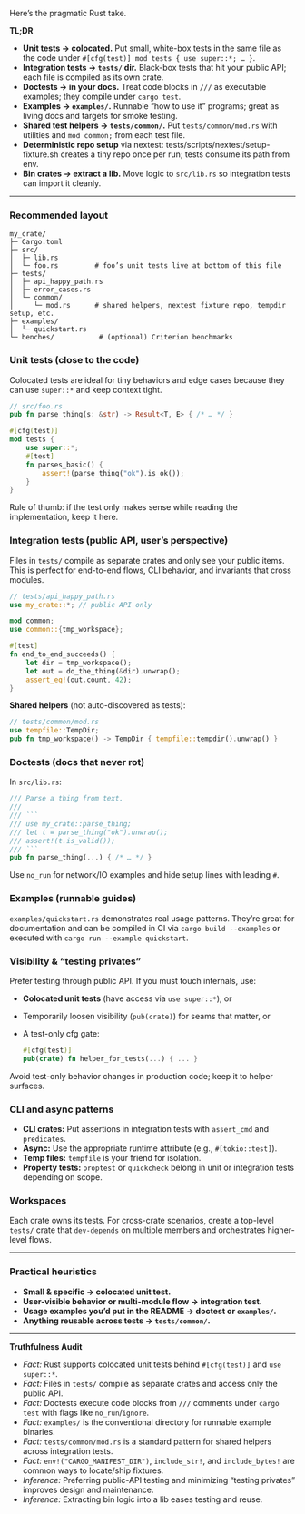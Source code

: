 Here’s the pragmatic Rust take.

**TL;DR**

- **Unit tests → colocated.** Put small, white-box tests in the same file as the code under `#[cfg(test)] mod tests { use super::*; … }`.
- **Integration tests → `tests/` dir.** Black-box tests that hit your public API; each file is compiled as its own crate.
- **Doctests → in your docs.** Treat code blocks in `///` as executable examples; they compile under `cargo test`.
- **Examples → `examples/`.** Runnable “how to use it” programs; great as living docs and targets for smoke testing.
- **Shared test helpers → `tests/common/`.** Put `tests/common/mod.rs` with utilities and `mod common;` from each test file.
- **Deterministic repo setup** via nextest: tests/scripts/nextest/setup-fixture.sh creates a tiny repo once per run; tests consume its path from env.
- **Bin crates → extract a lib.** Move logic to `src/lib.rs` so integration tests can import it cleanly.

---

### Recommended layout

```
my_crate/
├─ Cargo.toml
├─ src/
│  ├─ lib.rs
│  └─ foo.rs         # foo’s unit tests live at bottom of this file
├─ tests/
│  ├─ api_happy_path.rs
│  ├─ error_cases.rs
│  └─ common/
│     └─ mod.rs      # shared helpers, nextest fixture repo, tempdir setup, etc.
├─ examples/
│  └─ quickstart.rs
└─ benches/           # (optional) Criterion benchmarks
```

### Unit tests (close to the code)

Colocated tests are ideal for tiny behaviors and edge cases because they can use `super::*` and keep context tight.

```rust
// src/foo.rs
pub fn parse_thing(s: &str) -> Result<T, E> { /* … */ }

#[cfg(test)]
mod tests {
    use super::*;
    #[test]
    fn parses_basic() {
        assert!(parse_thing("ok").is_ok());
    }
}
```

Rule of thumb: if the test only makes sense while reading the implementation, keep it here.

### Integration tests (public API, user’s perspective)

Files in `tests/` compile as separate crates and only see your public items. This is perfect for end-to-end flows, CLI behavior, and invariants that cross modules.

```rust
// tests/api_happy_path.rs
use my_crate::*; // public API only

mod common;
use common::{tmp_workspace};

#[test]
fn end_to_end_succeeds() {
    let dir = tmp_workspace();
    let out = do_the_thing(&dir).unwrap();
    assert_eq!(out.count, 42);
}
```

**Shared helpers** (not auto-discovered as tests):

```rust
// tests/common/mod.rs
use tempfile::TempDir;
pub fn tmp_workspace() -> TempDir { tempfile::tempdir().unwrap() }
```

### Doctests (docs that never rot)

In `src/lib.rs`:

````rust
/// Parse a thing from text.
///
/// ```
/// use my_crate::parse_thing;
/// let t = parse_thing("ok").unwrap();
/// assert!(t.is_valid());
/// ```
pub fn parse_thing(...) { /* … */ }
````

Use `no_run` for network/IO examples and hide setup lines with leading `#`.

### Examples (runnable guides)

`examples/quickstart.rs` demonstrates real usage patterns. They’re great for documentation and can be compiled in CI via `cargo build --examples` or executed with `cargo run --example quickstart`.

### Visibility & “testing privates”

Prefer testing through public API. If you must touch internals, use:

- **Colocated unit tests** (have access via `use super::*`), or
- Temporarily loosen visibility (`pub(crate)`) for seams that matter, or
- A test-only cfg gate:

  ```rust
  #[cfg(test)]
  pub(crate) fn helper_for_tests(...) { ... }
  ```

Avoid test-only behavior changes in production code; keep it to helper surfaces.

### CLI and async patterns

- **CLI crates:** Put assertions in integration tests with `assert_cmd` and `predicates`.
- **Async:** Use the appropriate runtime attribute (e.g., `#[tokio::test]`).
- **Temp files:** `tempfile` is your friend for isolation.
- **Property tests:** `proptest` or `quickcheck` belong in unit or integration tests depending on scope.

### Workspaces

Each crate owns its tests. For cross-crate scenarios, create a top-level `tests/` crate that `dev-depends` on multiple members and orchestrates higher-level flows.

---

### Practical heuristics

- **Small & specific → colocated unit test.**
- **User-visible behavior or multi-module flow → integration test.**
- **Usage examples you’d put in the README → doctest or `examples/`.**
- **Anything reusable across tests → `tests/common/`.**

---

**Truthfulness Audit**

- _Fact:_ Rust supports colocated unit tests behind `#[cfg(test)]` and `use super::*`.
- _Fact:_ Files in `tests/` compile as separate crates and access only the public API.
- _Fact:_ Doctests execute code blocks from `///` comments under `cargo test` with flags like `no_run`/`ignore`.
- _Fact:_ `examples/` is the conventional directory for runnable example binaries.
- _Fact:_ `tests/common/mod.rs` is a standard pattern for shared helpers across integration tests.
- _Fact:_ `env!("CARGO_MANIFEST_DIR")`, `include_str!`, and `include_bytes!` are common ways to locate/ship fixtures.
- _Inference:_ Preferring public-API testing and minimizing “testing privates” improves design and maintenance.
- _Inference:_ Extracting bin logic into a lib eases testing and reuse.
